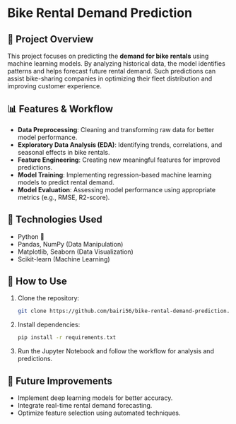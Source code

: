 # Bike Rental Demand Prediction

## 🚴 Project Overview
This project focuses on predicting the **demand for bike rentals** using machine learning models. By analyzing historical data, the model identifies patterns and helps forecast future rental demand. Such predictions can assist bike-sharing companies in optimizing their fleet distribution and improving customer experience.

## 📊 Features & Workflow
- **Data Preprocessing**: Cleaning and transforming raw data for better model performance.
- **Exploratory Data Analysis (EDA)**: Identifying trends, correlations, and seasonal effects in bike rentals.
- **Feature Engineering**: Creating new meaningful features for improved predictions.
- **Model Training**: Implementing regression-based machine learning models to predict rental demand.
- **Model Evaluation**: Assessing model performance using appropriate metrics (e.g., RMSE, R2-score).

## 🔧 Technologies Used
- Python 🐍
- Pandas, NumPy (Data Manipulation)
- Matplotlib, Seaborn (Data Visualization)
- Scikit-learn (Machine Learning)

## 🚀 How to Use
1. Clone the repository:
   ```sh
   git clone https://github.com/bairi56/bike-rental-demand-prediction.git
   ```
2. Install dependencies:
   ```sh
   pip install -r requirements.txt
   ```
3. Run the Jupyter Notebook and follow the workflow for analysis and predictions.

## 📌 Future Improvements
- Implement deep learning models for better accuracy.
- Integrate real-time rental demand forecasting.
- Optimize feature selection using automated techniques.

